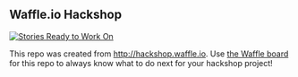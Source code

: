 ## Waffle.io Hackshop

[![Stories Ready to Work On](https://badge.waffle.io/ashumz/CodeAcrossDemo.svg?label=ready&title=Cards%20Ready%20To%20Work%20On)](https://waffle.io/ashumz/CodeAcrossDemo)

This repo was created from http://hackshop.waffle.io. Use [the Waffle board](https://waffle.io/ashumz/CodeAcrossDemo) for this repo to always know what to do next for your hackshop project!